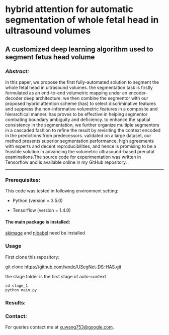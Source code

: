 # hybrid attention for automatic segmentation of whole fetal head in ultrasound volumes 

## A customized deep learning algorithm used to segment fetus head volume
### *Abstract:*
  in this paper, we propose the first fully-automated solution to segment the whole fetal head in ultrasound volumes. the segmentation task is firstly formulated as an end-to-end volumetric mapping under an encoder-decoder deep architecture. we then combine the segmentor with our proposed hybrid attention scheme (has) to select discriminative features and suppress the non-informative volumetric features in a composite and hierarchical manner. has proves to be effective in helping segmentor combating boundary ambiguity and deficiency. to enhance the spatial consistency in the segmentation, we further organize multiple segmentors in a cascaded fashion to refine the result by revisiting the context encoded in the predictions from predecessors. validated on a large dataset, our method presents superior segmentation performance, high agreements with experts and decent reproducibilities, and hence is promising to be a feasible solution in advancing the volumetric ultrasound-based prenatal examinations.The source code for experimentation was written in Tensorflow and is available online in my GitHub repository.

***

### Prerequisites:

This code was tested in following environment setting:

* Python (version = 3.5.0)

* Tensorflow (version = 1.4.0)

#### The main package is installed:

[skimage](http://scikit-image.org/) and [nibabel](http://nipy.org/nibabel/) need be installed

### Usage

First clone this repository:

git clone https://github.com/wxde/USegNet-DS-HAS.git

the stage folder is the first stage of auto-context
```
cd stage_1 
python main.py
```


### Results:

### Contact:

For queries contact me at xuwang753@google.com.
